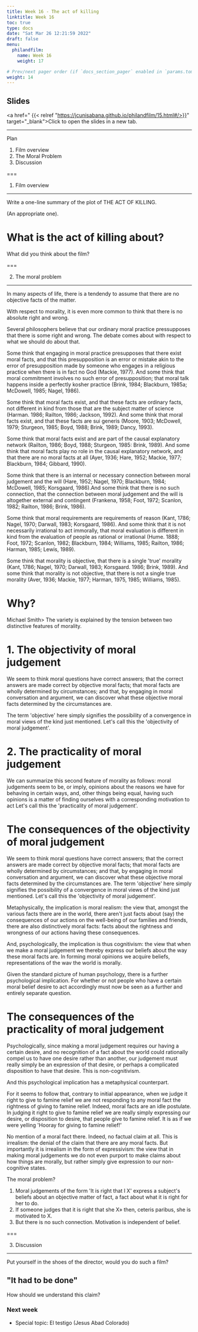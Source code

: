 ```yaml
---
title: Week 16 - The act of killing
linktitle: Week 16 
toc: true
type: docs
date: "Sat Mar 26 12:21:59 2022"
draft: false
menu:
  philandfilm:
    name: Week 16
    weight: 17

# Prev/next pager order (if `docs_section_pager` enabled in `params.toml`)
weight: 14
---
```



## Slides


<a href=" {{< relref "https://jcunisabana.github.io/philandfilm/15.html#/>}}" target="_blank">Click to open the slides in a new tab.</a>


---

Plan

1.  Film overview
2.  The Moral Problem
3.  Discussion

  

===

1. Film overview
-------------

Write a one-line summary of the plot of THE ACT OF KILLING.

(An appropriate one).

What is the act of killing about?
=================================

What did you think about the film?

  

===

2. The moral problem
-----------------

In many aspects of life, there is a tendendy to assume that there are no objective facts of the matter.

With respect to morality, it is even more common to think that there is no absolute right and wrong.

Several philosophers believe that our ordinary moral practice pressupposes that there is some right and wrong. The debate comes about with respect to what we should do about that.

Some think that engaging in moral practice presupposes that there exist moral facts, and that this presupposition is an error or mistake akin to the error of presupposition made by someone who engages in a religious practice when there is in fact no God (Mackie, 1977). And some think that moral commitment involves no such error of presupposition; that moral talk happens inside a perfectly kosher practice (Brink, 1984; Blackburn, 1985a; McDowell, 1985; Nagel, 1986).

Some think that moral facts exist, and that these facts are ordinary facts, not different in kind from those that are the subject matter of science (Harman. 1986; Railton, 1986; Jackson, 1992). And some think that moral facts exist, and that these facts are sui generis (Moore, 1903; McDowell, 1979; Sturgeon, 1985; Boyd, 1988; Brink, 1989; Dancy, 1993).

Some think that moral facts exist and are part of the causal explanatory network (Railton, 1986; Boyd, 1988; Sturgeon, 1985: Brink, 1989). And some think that moral facts play no role in the causal explanatory network, and that there are no moral facts at all (Ayer, 1936; Hare, 1952; Mackie, 1977; Blackburn, 1984; Gibbard, 1990).

Some think that there is an internal or necessary connection between moral judgement and the will (Hare, 1952; Nagel, 1970; Blackburn, 1984; McDowell, 1985; Korsgaard, 1986).And some think that there is no such connection, that the connection between moral judgement and the will is altogether external and contingent (Frankena, 1958; Foot, 1972; Scanlon, 1982; Railton, 1986; Brink, 1986).

Some think that moral requirements are requirements of reason (Kant, 1786; Nagel, 1970; Darwall, 1983; Korsgaard, 1986). And some think that it is not necessarily irrational to act immorally, that moral evaluation is different in kind from the evaluation of people as rational or irrational (Hume. 1888; Foot, 1972; Scanlon, 1982; Blackburn, 1984; Williams, 1985; Railton, 1986; Harman, 1985; Lewis, 1989).

Some think that morality is objective, that there is a single 'true' morality (Kant, 1786; Nagel, 1970; Darwall, 1983; Korsgaard. 1986; Brink, 1989). And some think that morality is not objective, that there is not a single true morality (Aver, 1936; Mackie, 1977; Harman, 1975, 1985; Williams, 1985).

Why?
====

Michael Smith> The variety is explained by the tension between two distinctive features of morality.

1\. The objectivity of moral judgement
======================================

We seem to think moral questions have correct answers; that the correct answers are made correct by objective moral facts; that moral facts are wholly determined by circumstances; and that, by engaging in moral conversation and argument, we can discover what these objective moral facts determined by the circumstances are.

The term 'objective' here simply signifies the possibility of a convergence in moral views of the kind just mentioned. Let's call this the 'objectivity of moral judgement'.

2\. The practicality of moral judgement
=======================================

We can summarize this second feature of morality as follows: moral judgements seem to be, or imply, opinions about the reasons we have for behaving in certain ways, and, other things being equal, having such opinions is a matter of finding ourselves with a corresponding motivation to act Let's call this the 'practicality of moral judgement'.

The consequences of the objectivity of moral judgement
======================================================

We seem to think moral questions have correct answers; that the correct answers are made correct by objective moral facts; that moral facts are wholly determined by circumstances; and that, by engaging in moral conversation and argument, we can discover what these objective moral facts determined by the circumstances are. The term 'objective' here simply signifies the possibility of a convergence in moral views of the kind just mentioned. Let's call this the 'objectivity of moral judgement'.

Metaphysically, the implication is moral realism: the view that, amongst the various facts there are in the world, there aren't just facts about (say) the consequences of our actions on the well-being of our families and friends, there are also distinctively moral facts: facts about the rightness and wrongness of our actions having these consequences.

And, psychologically, the implication is thus cognitivism: the view that when we make a moral judgement we thereby express our beliefs about the way these moral facts are. In forming moral opinions we acquire beliefs, representations of the wav the world is morally.

Given the standard picture of human psychology, there is a further psychological implication. For whether or not people who have a certain moral belief desire to act accordingly must now be seen as a further and entirely separate question.

The consequences of the practicality of moral judgement
=======================================================

Psychologically, since making a moral judgement requires our having a certain desire, and no recognition of a fact about the world could rationally compel us to have one desire rather than another, our judgement must really simply be an expression of that desire, or perhaps a complicated disposition to have that desire. This is non-cognitivism.

And this psychological implication has a metaphysical counterpart.

For it seems to follow that, contrary to initial appearance, when we judge it right to give to famine relief we are not responding to any moral fact the rightness of giving to famine relief. Indeed, moral facts are an idle postulate. In judging it right to give to famine relief we are really simply expressing our desire, or disposition to desire, that people give to famine relief. It is as if we were yelling 'Hooray for giving to famine relief!'

No mention of a moral fact there. Indeed, no factual claim at all. This is irrealism: the denial of the claim that there are any moral facts. But importantly it is irrealism in the form of expressivism: the view that in making moral judgements we do not even purport to make claims about how things are morally, but rather simply give expression to our non-cognitive states.

The moral problem?

1.  Moral judgements of the form 'It is right that I X' express a subject's beliefs about an objective matter of fact, a fact about what it is right for her to do.
2.  If someone judges that it is right that she X» then, ceteris paribus, she is motivated to X.
3.  But there is no such connection. Motivation is independent of belief.

  

===

3. Discussion
----------

Put yourself in the shoes of the director, would you do such a film?

"It had to be done"
-------------------

How should we understand this claim?

### Next week

* Special topic: El testigo (Jesus Abad Colorado)


